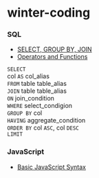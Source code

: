 # winter-coding

### SQL
- [SELECT, GROUP BY, JOIN](https://spring-slipper-6a7.notion.site/SELECT-GROUP-BY-JOIN-287ab2a704964c31b04628193b1425a4)
- [Operators and Functions](https://spring-slipper-6a7.notion.site/Operators-and-Functions-6fe89bf2dd024e879e2ec16849d457b7)

`SELECT`  
  col `AS` col_alias  
`FROM` table table_alias    
`JOIN` table table_alias  
  `ON` join_condition  
`WHERE` select_condigion  
`GROUP BY` col     
  `HAVING` aggregate_condition  
`ORDER BY` col `ASC`, col `DESC`  
`LIMIT`  

### JavaScript
- [Basic JavaScript Syntax](https://spring-slipper-6a7.notion.site/Basic-JavaScript-Syntax-2337194a7b8c43b6adb901fd1e62f2dc)
